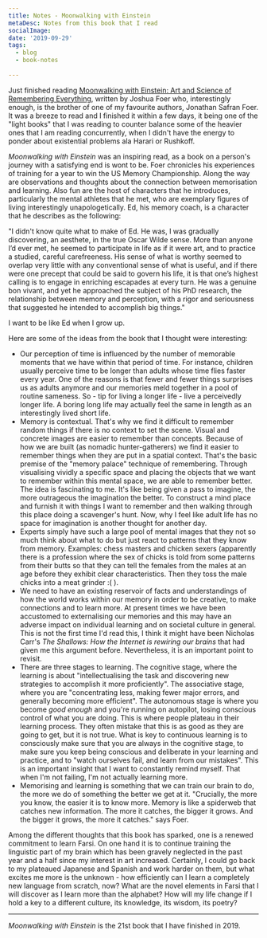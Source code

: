 ```yaml
---
title: Notes - Moonwalking with Einstein
metaDesc: Notes from this book that I read
socialImage: 
date: '2019-09-29'
tags:
  - blog
  - book-notes
 
---
```

 
Just finished reading [Moonwalking with Einstein: Art and Science of Remembering Everything](https://www.goodreads.com/book/show/6346975-moonwalking-with-einstein), written by Joshua Foer who, interestingly enough, is the brother of one of my favourite authors, Jonathan Safran Foer. It was a breeze to read and I finished it within a few days, it being one of the "light books" that I was reading to counter balance some of the heavier ones that I am reading concurrently, when I didn't have the energy to ponder about existential problems ala Harari or Rushkoff. 

*Moonwalking with Einstein* was an inspiring read, as a book on a person's journey with a satisfying end is wont to be. Foer chronicles his experiences of training for a year to win the US Memory Championship. Along the way are observations and thoughts about the connection between memorisation and learning. Also fun are the host of characters that he introduces, particularly the mental athletes that he met, who are exemplary figures of living interestingly unapologetically. Ed, his memory coach, is a character that he describes as the following:

"I didn't know quite what to make of Ed. He was, I was gradually discovering, an aesthete, in the true Oscar Wilde sense. More than anyone I’d ever met, he seemed to participate in life as if it were art, and to practice a studied, careful carefreeness. His sense of what is worthy seemed to overlap very little with any conventional sense of what is useful, and if there were one precept that could be said to govern his life, it is that one’s highest calling is to engage in enriching escapades at every turn. He was a genuine bon vivant, and yet he approached the subject of his PhD research, the relationship between memory and perception, with a rigor and seriousness that suggested he intended to accomplish big things."

I want to be like Ed when I grow up. 

Here are some of the ideas from the book that I thought were interesting:
- Our perception of time is influenced by the number of memorable moments that we have within that period of time. For instance, children usually perceive time to be longer than adults whose time flies faster every year. One of the reasons is that fewer and fewer things surprises us as adults anymore and our memories meld together in a pool of routine sameness. So - tip for living a longer life - live a perceivedly longer life. A boring long life may actually feel the same in length as an interestingly lived short life. 
- Memory is contextual. That's why we find it difficult to remember random things if there is no context to set the scene. Visual and concrete images are easier to remember than concepts. Because of how we are built (as nomadic hunter-gatherers) we find it easier to remember things when they are put in a spatial context. That's the basic premise of the "memory palace" technique of remembering. Through visualising vividly a specific space and placing the objects that we want to remember within this mental space, we are able to remember better. The idea is fascinating to me. It's like being given a pass to imagine, the more outrageous the imagination the better. To construct a mind place and furnish it with things I want to remember and then walking through this place doing a scavenger's hunt. Now, why I feel like adult life has no space for imagination is another thought for another day. 
- Experts simply have such a large pool of mental images that they not so much think about what to do but just react to patterns that they know from memory. Examples: chess masters  and chicken sexers (apparently there is a profession where the sex of chicks is told from some patterns from their butts so that they can tell the females from the males at an age before they exhibit clear characteristics. Then they toss the male chicks into a meat grinder :( ). 
- We need to have an existing reservoir of facts and understandings of how the world works within our memory in order to be creative, to make connections and to learn more. At present times we have been accustomed to externalising our memories and this may have an adverse impact on individual learning and on societal culture in general. This is not the first time I'd read this, I think it might have been Nicholas Carr's *The Shallows: How the Internet is rewiring our brains* that had given me this argument before. Nevertheless, it is an important point to revisit. 
- There are three stages to learning. The cognitive stage, where the learning is about "intellectualising the task and discovering new strategies to accomplish it more proficiently". The associative stage, where you are "concentrating less, making fewer major errors, and generally becoming more efficient". The autonomous stage is where you become *good enough* and you're running on autopilot, losing conscious control of what you are doing. This is where people plateau in their learning process. They often mistake that this is as good as they are going to get, but it is not true. What is key to continuous learning is to consciously make sure that you are always in the cognitive stage, to make sure you keep being conscious and deliberate in your learning and practice, and to "watch ourselves fail, and learn from our mistakes". This is an important insight that I want to constantly remind myself. That when I'm not failing, I'm not actually learning more.  
- Memorising and learning is something that we can train our brain to do, the more we do of something the better we get at it. "Crucially, the more you know, the easier it is to know more. Memory is like a spiderweb that catches new information. The more it catches, the bigger it grows. And the bigger it grows, the more it catches." says Foer. 

Among the different thoughts that this book has sparked, one is a renewed commitment to learn Farsi. On one hand it is to continue training the linguistic part of my brain which has been gravely neglected in the past year and a half since my interest in art increased. Certainly, I could go back to my plateaued Japanese and Spanish and work harder on them, but what excites me more is the unknown - how efficiently can I learn a completely new language from scratch, now? What are the novel elements in Farsi that I will discover as I learn more than the alphabet? How will my life change if I hold a key to a different culture, its knowledge, its wisdom, its poetry? 

---

*Moonwalking with Einstein* is the 21st book that I have finished in 2019. 